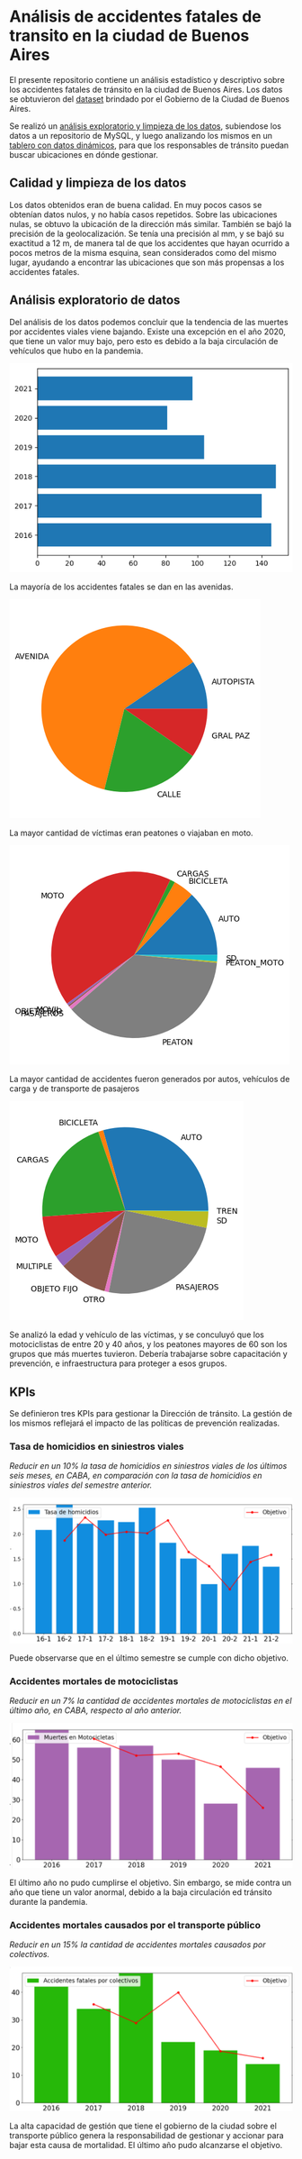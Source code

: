 # Análisis de accidentes fatales de transito en la ciudad de Buenos Aires

El presente repositorio contiene un análisis estadístico y descriptivo sobre los accidentes fatales de tránsito en la ciudad de Buenos Aires.
Los datos se obtuvieron del [dataset](https://docs.google.com/spreadsheets/d/1nq00jGIZHQ1RLSET43zKnUsMsoFb-pBg/edit#gid=1625530738) brindado por el Gobierno de la Ciudad de Buenos Aires.

Se realizó un [análisis exploratorio y limpieza de los datos](/ETL-EDA.ipynb), subiendose los datos a un repositorio de MySQL, y luego analizando los mismos en un [tablero con datos dinámicos](/Analisis%20Power%20BI.pbix), para que los responsables de tránsito puedan buscar ubicaciones en dónde gestionar.

## Calidad y limpieza de los datos

Los datos obtenidos eran de buena calidad. En muy pocos casos se obtenían datos nulos, y no había casos repetidos.
Sobre las ubicaciones nulas, se obtuvo la ubicación de la dirección más similar.
También se bajó la precisión de la geolocalización. Se tenía una precisión al mm, y se bajó su exactitud a 12 m, de manera tal de que los accidentes que hayan ocurrido a pocos metros de la misma esquina, sean considerados como del mismo lugar, ayudando a encontrar las ubicaciones que son más propensas a los accidentes fatales.

## Análisis exploratorio de datos

Del análisis de los datos podemos concluir que la tendencia de las muertes por accidentes viales viene bajando. Existe una excepción en el año 2020, que tiene un valor muy bajo, pero esto es debido a la baja circulación de vehículos que hubo en la pandemia.

![Muertesporanio](/Datos_procesados/Muertesxanio.png)

La mayoría de los accidentes fatales se dan en las avenidas.

![Tipo_de_calle](/Datos_procesados/Tipo_de_calle.png)

La mayor cantidad de víctimas eran peatones o viajaban en moto.

![VICTIMA](/Datos_procesados/VICTIMA.png)

La mayor cantidad de accidentes fueron generados por autos, vehículos de carga y de transporte de pasajeros

![ACUSADO](/Datos_procesados/ACUSADO.png)

Se analizó la edad y vehículo de las víctimas, y se conculuyó que los motociclistas de entre 20 y 40 años, y los peatones mayores de 60 son los grupos que más muertes tuvieron. Debería trabajarse sobre capacitación y prevención, e infraestructura para proteger a esos grupos.

## KPIs

Se definieron tres KPIs para gestionar la Dirección de tránsito. La gestión de los mismos reflejará el impacto de las políticas de prevención realizadas.

### Tasa de homicidios en siniestros viales

*Reducir en un 10% la tasa de homicidios en siniestros viales de los últimos seis meses, en CABA, en comparación con la tasa de homicidios en siniestros viales del semestre anterior.*

![KPI1](/Datos_procesados/KPI1.png)

Puede observarse que en el último semestre se cumple con dicho objetivo.

### Accidentes mortales de motociclistas

*Reducir en un 7% la cantidad de accidentes mortales de motociclistas en el último año, en CABA, respecto al año anterior.*

![KPI2](/Datos_procesados/KPI2.png)

El último año no pudo cumplirse el objetivo. Sin embargo, se mide contra un año que tiene un valor anormal, debido a la baja circulación ed tránsito durante la pandemia.

### Accidentes mortales causados por el transporte público

*Reducir en un 15% la cantidad de accidentes mortales causados por colectivos.*

![KPI3](/Datos_procesados/KPI3.png)

La alta capacidad de gestión que tiene el gobierno de la ciudad sobre el transporte público genera la responsabilidad de gestionar y accionar para bajar esta causa de mortalidad. El último año pudo alcanzarse el objetivo.